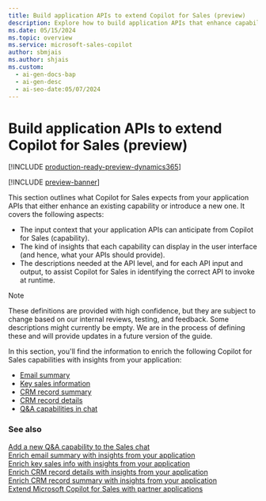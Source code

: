 ```yaml
---
title: Build application APIs to extend Copilot for Sales (preview)
description: Explore how to build application APIs that enhance capabilities and introduce new ones for Copilot for Sales.
ms.date: 05/15/2024
ms.topic: overview
ms.service: microsoft-sales-copilot
author: sbmjais
ms.author: shjais
ms.custom:
  - ai-gen-docs-bap
  - ai-gen-desc
  - ai-seo-date:05/07/2024
---
```


# Build application APIs to extend Copilot for Sales (preview)

[!INCLUDE [production-ready-preview-dynamics365](~/../shared-content/shared/preview-includes/production-ready-preview-dynamics365.md)]

[!INCLUDE [preview-banner](~/../shared-content/shared/preview-includes/preview-banner.md)]

This section outlines what Copilot for Sales expects from your application APIs that either enhance an existing capability or introduce a new one. It covers the following aspects:

- The input context that your application APIs can anticipate from Copilot for Sales (capability).
- The kind of insights that each capability can display in the user interface (and hence, what your APIs should provide).
- The descriptions needed at the API level, and for each API input and output, to assist Copilot for Sales in identifying the correct API to invoke at runtime.

> [!NOTE]
> These definitions are provided with high confidence, but they are subject to change based on our internal reviews, testing, and feedback. Some descriptions might currently be empty. We are in the process of defining these and will provide updates in a future version of the guide.

In this section, you'll find the information to enrich the following Copilot for Sales capabilities with insights from your application:

- [Email summary](extend-email-summary.md)
- [Key sales information](extend-key-sales-info.md)
- [CRM record summary](extend-record-summary.md)
- [CRM record details](extend-record-details.md)
- [Q&A capabilities in chat](extend-m365-chat.md)

### See also

[Add a new Q&A capability to the Sales chat](extend-m365-chat.md)<br>
[Enrich email summary with insights from your application](extend-email-summary.md)<br>
[Enrich key sales info with insights from your application](extend-key-sales-info.md)<br>
[Enrich CRM record details with insights from your application](extend-record-details.md)<br>
[Enrich CRM record summary with insights from your application](extend-record-summary.md)<br>
[Extend Microsoft Copilot for Sales with partner applications](extend-copilot-for-sales.md)
